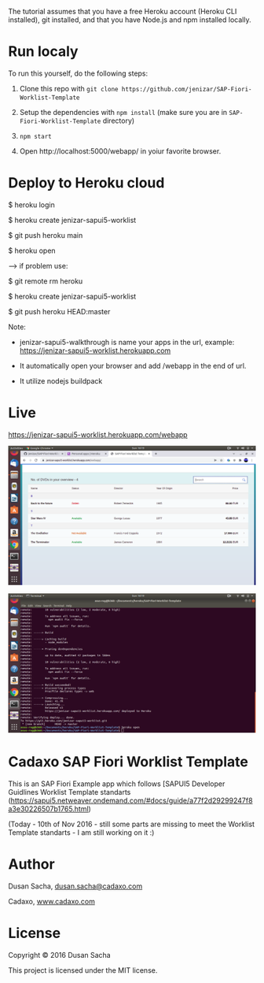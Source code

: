 The tutorial assumes that you have a free Heroku account (Heroku CLI installed), git installed, and that you have Node.js and npm installed locally.

# Run localy

To run this yourself, do the following steps:

1. Clone this repo with `git clone https://github.com/jenizar/SAP-Fiori-Worklist-Template`

2. Setup the dependencies with `npm install` (make sure you are in `SAP-Fiori-Worklist-Template` directory)

3. `npm start`

4. Open http://localhost:5000/webapp/ in yoiur favorite browser.

# Deploy to Heroku cloud

$ heroku login

$ heroku create jenizar-sapui5-worklist

$ git push heroku main

$ heroku open

--> if problem use:

$ git remote rm heroku

$ heroku create jenizar-sapui5-worklist

$ git push heroku HEAD:master

Note:

- jenizar-sapui5-walkthrough is name your apps in the url, example: https://jenizar-sapui5-worklist.herokuapp.com

- It automatically open your browser and add /webapp in the end of url.

- It utilize nodejs buildpack

# Live
https://jenizar-sapui5-worklist.herokuapp.com/webapp


![alt text](https://github.com/jenizar/SAP-Fiori-Worklist-Template/blob/master/Screenshot/Screenshot%20from%202021-12-19%2016-19-23.png)

![alt text](https://github.com/jenizar/SAP-Fiori-Worklist-Template/blob/master/Screenshot/Screenshot%20from%202021-12-19%2016-19-27.png)

# Cadaxo SAP Fiori Worklist Template

This is an SAP Fiori Example app which follows [SAPUI5 Developer Guidlines Worklist Template standarts (https://sapui5.netweaver.ondemand.com/#docs/guide/a77f2d29299247f8a3e30226507b1765.html)

(Today - 10th of Nov 2016 - still some parts are missing to meet the Worklist Template standarts - I am still working on it :)

# Author
Dusan Sacha, dusan.sacha@cadaxo.com

Cadaxo, www.cadaxo.com

# License

Copyright © 2016 Dusan Sacha

This project is licensed under the MIT license.
